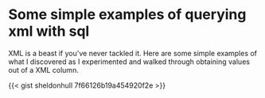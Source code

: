 # Some simple examples of querying xml with sql


XML is a beast if you&#39;ve never tackled it. Here are some simple examples of what I discovered as I experimented and walked through obtaining values out of a XML column.

{{&lt; gist sheldonhull  7f66126b19a454920f2e &gt;}}

